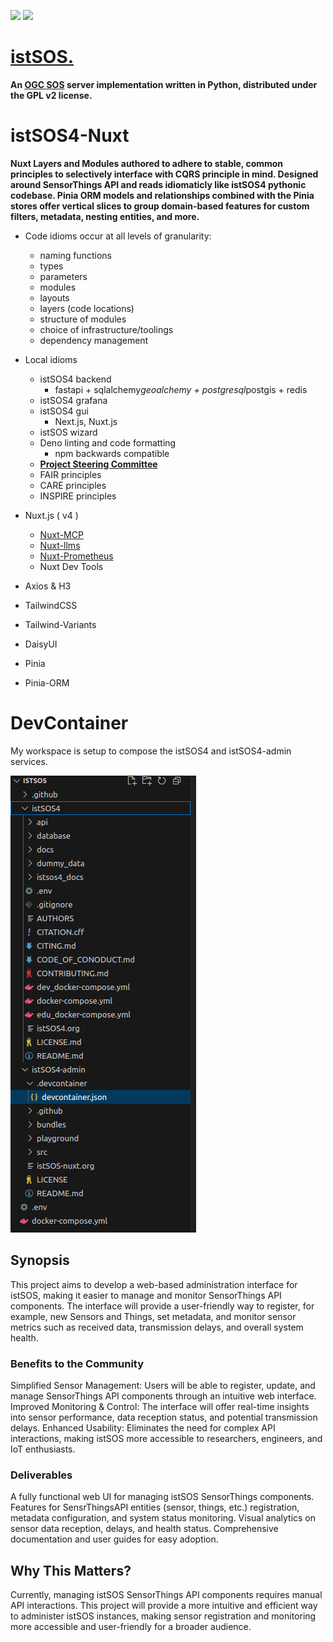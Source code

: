![](https://istsos.org/assets/img/istsos_bars_white.png)
![](https://istsos.org/assets/img/OSGeo_incubation.png)
# [istSOS.](https://istsos.org/)

**An [OGC SOS](https://www.ogc.org/standards/sos/) server implementation written in Python, distributed under the GPL v2 license.**


# istSOS4-Nuxt

**Nuxt Layers and Modules authored to adhere to stable, common principles to selectively interface with CQRS principle in mind. Designed around SensorThings API and reads idiomaticly like istSOS4 pythonic codebase. Pinia ORM models and relationships combined with the Pinia stores offer vertical slices to group domain-based features for custom filters, metadata, nesting entities, and more.**



- Code idioms occur at all levels of granularity:
  - naming functions
  - types
  - parameters
  - modules
  - layouts
  - layers (code locations)
  - structure of modules
  - choice of infrastructure/toolings
  - dependency management
- Local idioms
  - istSOS4 backend
    - fastapi + sqlalchemy*geoalchemy + postgresql*postgis + redis
  - istSOS4 grafana
  - istSOS4 gui
    - Next.js, Nuxt.js
  - istSOS wizard
  - Deno linting and code formatting
    - npm backwards compatible
  - [**Project Steering Committee**](https://istsos.org/psc.html)
  - FAIR principles
  - CARE principles
  - INSPIRE principles

- Nuxt.js ( v4 )
  - [Nuxt-MCP](https://github.com/antfu/nuxt-mcp)
  - [Nuxt-llms](https://github.com/nuxtlabs/nuxt-llms)
  - [Nuxt-Prometheus](https://github.com/artmizu/nuxt-prometheus)
  - Nuxt Dev Tools
- Axios & H3
- TailwindCSS
- Tailwind-Variants
- DaisyUI
- Pinia
- Pinia-ORM

# DevContainer

My workspace is setup to compose the istSOS4 and istSOS4-admin services.

![](./devContainer.png)

  
## Synopsis
This project aims to develop a web-based administration interface for istSOS, making it easier to manage and monitor SensorThings API components. The interface will provide a user-friendly way to register, for example, new Sensors and Things, set metadata, and monitor sensor metrics such as received data, transmission delays, and overall system health.

### Benefits to the Community
Simplified Sensor Management: Users will be able to register, update, and manage SensorThings API components through an intuitive web interface.
Improved Monitoring & Control: The interface will offer real-time insights into sensor performance, data reception status, and potential transmission delays.
Enhanced Usability: Eliminates the need for complex API interactions, making istSOS more accessible to researchers, engineers, and IoT enthusiasts.

### Deliverables
A fully functional web UI for managing istSOS SensorThings components.
Features for SensrThingsAPI entities (sensor, things, etc.) registration, metadata configuration, and system status monitoring.
Visual analytics on sensor data reception, delays, and health status.
Comprehensive documentation and user guides for easy adoption.

## Why This Matters?
Currently, managing istSOS SensorThings API components requires manual API interactions. This project will provide a more intuitive and efficient way to administer istSOS instances, making sensor registration and monitoring more accessible and user-friendly for a broader audience.
